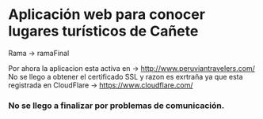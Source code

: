 # Aplicación web para conocer lugares turísticos de Cañete

Rama -> ramaFinal

Por ahora la aplicacion esta activa en -> http://www.peruviantravelers.com/
No se llego a obtener el certificado SSL y razon es exrtraña ya que esta registrada en CloudFlare -> https://www.cloudflare.com/

### No se llego a finalizar por problemas de comunicación.
